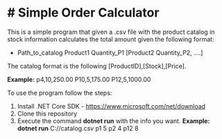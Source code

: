 # # Simple Order Calculator
This is a simple program that given a .csv file with the product catalog in stock information calculates the total amount given the following format:

 - Path_to_catalog Product1 Quantity_P1 [Product2 Quantity_P2, ....]

The catalog format is the following [ProductID],[Stock],[Price].

**Example:**
p4,10,250.00
P10,5,175.00
P12,5,1000.00

To use the program follow the steps:

 1. Install .NET Core SDK - https://www.microsoft.com/net/download
 2. Clone this repository
 3. Execute the command **dotnet run** with the info you want.
	    **Example: dotnet run** C://catalog.csv p1 5 p2 4 p12 8
